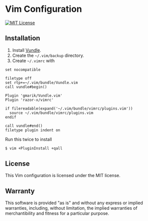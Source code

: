 # Vim Configuration

[![MIT License](http://img.shields.io/badge/license-MIT-red.svg?style=flat)](./LICENSE.txt)

## Installation

1. Install [Vundle](https://github.com/gmarik/Vundle.vim).
2. Create the `~/.vim/backup` directory.
3. Create `~/.vimrc` with

````vim
set nocompatible

filetype off
set rtp+=~/.vim/bundle/Vundle.vim
call vundle#begin()

Plugin 'gmarik/Vundle.vim'
Plugin 'razor-x/vimrc'

if filereadable(expand('~/.vim/bundle/vimrc/plugins.vim'))
  source ~/.vim/bundle/vimrc/plugins.vim
endif

call vundle#end()
filetype plugin indent on
````

Run this twice to install

````bash
$ vim +PluginInstall +qall
````

## License

This Vim configuration is licensed under the MIT license.

## Warranty

This software is provided "as is" and without any express or
implied warranties, including, without limitation, the implied
warranties of merchantibility and fitness for a particular
purpose.
